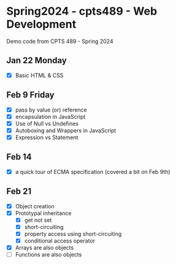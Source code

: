 # Spring2024 - cpts489 - Web Development

Demo code from CPTS 489 - Spring 2024

## Jan 22 Monday

- [x] Basic HTML & CSS

## Feb 9 Friday

- [x] pass by value (or) reference
- [x] encapsulation in JavaScript
- [x] Use of Null vs Undefines
- [x] Autoboxing and Wrappers in JavaScript
- [x] Expression vs Statement

## Feb 14

- [x] a quick tour of ECMA specification (covered a bit on Feb 9th)

## Feb 21

- [x] Object creation
- [x] Prototypal inheritance
  - [x] get not set
  - [x] short-circuiting
  - [x] property access using short-circuiting
  - [x] conditional access operator
- [x] Arrays are also objects
- [ ] Functions are also objects
